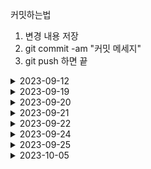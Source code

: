 커밋하는법
1. 변경 내용 저장
2. git commit -am "커밋 메세지"
3. git push 하면 끝 

<details>
<summary>2023-09-12</summary>

-네트워크 개념 (TCP/TP, NETmask, IPclass,Routing,VPN) 노션 산출물 작성

</details>

<details>
<summary>2023-09-19</summary>

- 네트워크 개념 (IPv4,IPv6,NIC,MAC address,FTP,Telnet,SSH,Well known port,Linux command) 노션 산출물 작성

- "AI시대 기술동향과 활용방안" 서울시 디지털수석 이상용

- VM 환경 Rocky Linux OS 설치 및 IP 세팅

</details>

<details>
<summary>2023-09-20</summary>

- 네트워크 개념 (Linux command Detail) 노션 산출물 내용 추가

- VM 환경 Rocky Linux OS Weepkeeper 설치 환경 구성 및 라이센스 발급 전 단계까지 완료

</details>
<details>
<summary>2023-09-21</summary>

- 네트워크 개념 (Linux command chmod,vivim,암호화 알고리즘) 노션 산출물 내용 추가

- CM 설정,라이센스 발급 프로세스

</details>
<details>
<summary>2023-09-22</summary>

- 네트워크 개념 (WAS,웹서버) 노션 산출물 내용 추가

</details>

</details>
<details>
<summary>2023-09-24</summary>

- 네트워크 개념 (WAS,웹서버) 작성 완료

- 부동산 공부 (청약 ,1억모으기)

</details>
<details>
<summary>2023-09-25</summary>

- Rocky linux 환경 Webkeeper 설치 오류

</details>
<details>
<summary>2023-10-05</summary>

- 리눅스 명령어 실습 및 log 뜯어보기
- 노션 산출물 추가 작성

</details>